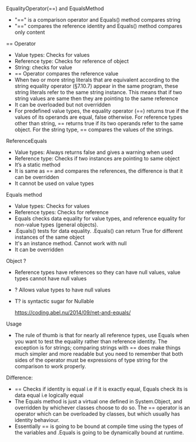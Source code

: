 EqualityOperator(==) and EqualsMethod
- "==" is a comparison operator and Equals() method compares string
- "==" compares the reference identity and Equals() method compares only content 


== Operator
- Value types: Checks for values
- Reference type: Checks for reference of object
- String: checks for value
- == Operator compares the reference value
- When two or more string literals that are equivalent according to the string equality operator (§7.10.7) appear in the same program, these string literals refer to the same string instance. This means that if two string values are same then they are pointing to the same reference
- It can be overloaded but not overridden
- For predefined value types, the equality operator (==) returns true if the values of its operands are equal, false otherwise. For reference types other than string, == returns true if its two operands refer to the same object. For the string type, == compares the values of the strings.
	

ReferenceEquals
- Value types: Always returns false and gives a warning when used
- Reference type: Checks if two instances are pointing to same object
- It’s a static method
- It is same as == and compares the references, the difference is that it can be overridden
- It cannot be used on value types


Equals method
- Value types: Checks for values
- Reference types: Checks for reference
- Equals checks data equality for value types, and reference equality for non-value types (general objects).
- .Equals() tests for data equality. .Equals() can return True for different instances of the same object
- It's an instance method. Cannot work with null 
- It can be overridden	
	
Object ?
- Reference types have references so they can have null values, value types cannot have null values
- ? Allows value types to have null values
- T? is syntactic sugar for Nullable<T>
	
	https://coding.abel.nu/2014/09/net-and-equals/
	
	
Usage
- The rule of thumb is that for nearly all reference types, use Equals when you want to test the equality rather than reference identity. The exception is for strings; comparing strings with == does make things much simpler and more readable but you need to remember that both sides of the operator must be expressions of type string for the comparison to work properly.


Difference:
- == Checks if identity is equal i.e if it is exactly equal, Equals check its is data equal i.e logically equal
- The Equals method is just a virtual one defined in System.Object, and overridden by whichever classes choose to do so. The == operator is an operator which can be overloaded by classes, but which usually has identity behaviour.
- Essentially == is going to be bound at compile time using the types of the variables and .Equals is going to be dynamically bound at runtime.
